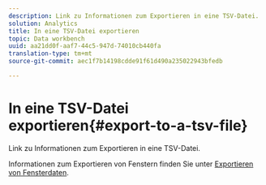 ```yaml
---
description: Link zu Informationen zum Exportieren in eine TSV-Datei.
solution: Analytics
title: In eine TSV-Datei exportieren
topic: Data workbench
uuid: aa21dd0f-aaf7-44c5-947d-74010cb440fa
translation-type: tm+mt
source-git-commit: aec1f7b14198cdde91f61d490a235022943bfedb

---
```



# In eine TSV-Datei exportieren{#export-to-a-tsv-file}

Link zu Informationen zum Exportieren in eine TSV-Datei.

Informationen zum Exportieren von Fenstern finden Sie unter [Exportieren von Fensterdaten](../../../../home/c-get-started/c-wk-win-wksp/c-exp-win-data.md#concept-8df61d64ed434cc5a499023c44197349).
